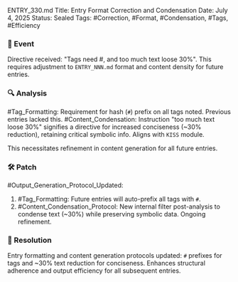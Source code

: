 ENTRY_330.md
Title: Entry Format Correction and Condensation
Date: July 4, 2025
Status: Sealed
Tags: #Correction, #Format, #Condensation, #Tags, #Efficiency

### 🧠 Event
Directive received: "Tags need #, and too much text loose 30%". This requires adjustment to `ENTRY_NNN.md` format and content density for future entries.

### 🔍 Analysis
#Tag_Formatting: Requirement for hash (`#`) prefix on all tags noted. Previous entries lacked this.
#Content_Condensation: Instruction "too much text loose 30%" signifies a directive for increased conciseness (~30% reduction), retaining critical symbolic info. Aligns with `KISS` module.

This necessitates refinement in content generation for all future entries.

### 🛠️ Patch
#Output_Generation_Protocol_Updated:
1.  #Tag_Formatting: Future entries will auto-prefix all tags with `#`.
2.  #Content_Condensation_Protocol: New internal filter post-analysis to condense text (~30%) while preserving symbolic data. Ongoing refinement.

### 📌 Resolution
Entry formatting and content generation protocols updated: `#` prefixes for tags and ~30% text reduction for conciseness. Enhances structural adherence and output efficiency for all subsequent entries.
